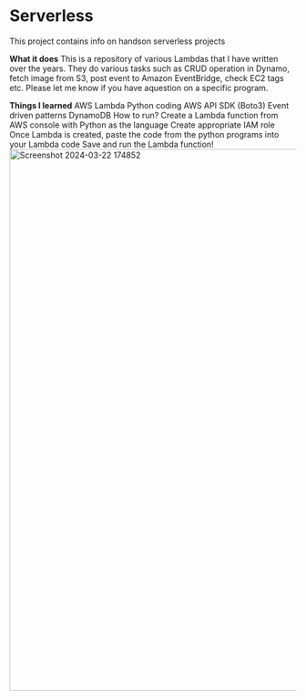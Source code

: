 # Serverless
This project contains info on handson serverless projects

**What it does**
This is a repository of various Lambdas that I have written over the years. They do various tasks such as CRUD operation in Dynamo, fetch image from S3, post event to Amazon EventBridge, check EC2 tags etc. Please let me know if you have aquestion on a specific program.

**Things I learned**
AWS Lambda
Python coding
AWS API SDK (Boto3)
Event driven patterns
DynamoDB
How to run?
Create a Lambda function from AWS console with Python as the language
Create appropriate IAM role
Once Lambda is created, paste the code from the python programs into your Lambda code
Save and run the Lambda function!
<img width="951" alt="Screenshot 2024-03-22 174852" src="https://github.com/cloudwithteja/Serverless/assets/152591310/1f54b9cd-efbb-44fc-8090-51ae571cc5d4">



